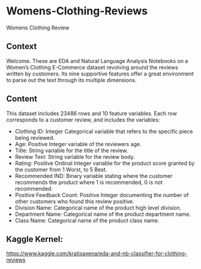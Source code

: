 # Womens-Clothing-Reviews
Womens Clothing Review

## Context
Welcome. These are EDA and Natural Language Analysis Notebooks on a Women’s Clothing E-Commerce dataset revolving 
around the reviews written by customers. 
Its nine supportive features offer a great environment to parse out the text through its multiple dimensions. 

## Content
This dataset includes 23486 rows and 10 feature variables. Each row corresponds to a customer review, and includes the variables:

- Clothing ID: Integer Categorical variable that refers to the specific piece being reviewed.
- Age: Positive Integer variable of the reviewers age.
- Title: String variable for the title of the review.
- Review Text: String variable for the review body.
- Rating: Positive Ordinal Integer variable for the product score granted by the customer from 1 Worst, to 5 Best.
- Recommended IND: Binary variable stating where the customer recommends the product where 1 is recommended, 0 is not recommended.
- Positive Feedback Count: Positive Integer documenting the number of other customers who found this review positive.
- Division Name: Categorical name of the product high level division.
- Department Name: Categorical name of the product department name.
- Class Name: Categorical name of the product class name.

## Kaggle Kernel:
https://www.kaggle.com/kratisaxena/eda-and-nb-classifier-for-clothing-reviews
